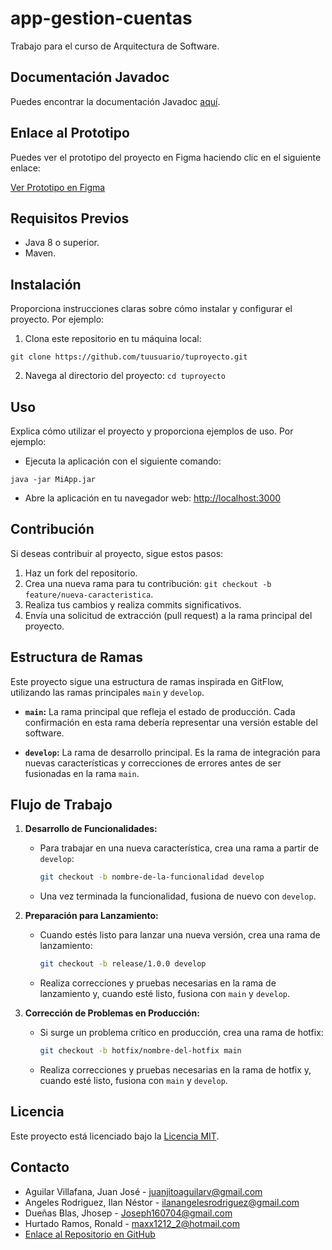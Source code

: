 # app-gestion-cuentas

Trabajo para el curso de Arquitectura de Software.

## Documentación Javadoc

Puedes encontrar la documentación Javadoc [aquí](app-gestion-cuentas.vercel.app).

## Enlace al Prototipo

Puedes ver el prototipo del proyecto en Figma haciendo clic en el siguiente enlace:

[Ver Prototipo en Figma](https://www.figma.com/file/JfoVSL9LVqCq5h5YedZwvh/AS_Aguilar-Angeles-Due%C3%B1as-Hurtado?type=design&node-id=1%3A6&mode=design&t=ZGCmtxFeZnJDvhjC-1)

## Requisitos Previos

- Java 8 o superior.
- Maven.

## Instalación

Proporciona instrucciones claras sobre cómo instalar y configurar el proyecto. Por ejemplo:

1. Clona este repositorio en tu máquina local:

`git clone https://github.com/tuusuario/tuproyecto.git`

2. Navega al directorio del proyecto:
`cd tuproyecto`

## Uso

Explica cómo utilizar el proyecto y proporciona ejemplos de uso. Por ejemplo:

- Ejecuta la aplicación con el siguiente comando:

``java -jar MiApp.jar``


- Abre la aplicación en tu navegador web: [http://localhost:3000](http://localhost:3000)

## Contribución

Si deseas contribuir al proyecto, sigue estos pasos:

1. Haz un fork del repositorio.
2. Crea una nueva rama para tu contribución: `git checkout -b feature/nueva-caracteristica`.
3. Realiza tus cambios y realiza commits significativos.
4. Envía una solicitud de extracción (pull request) a la rama principal del proyecto.

## Estructura de Ramas

Este proyecto sigue una estructura de ramas inspirada en GitFlow, utilizando las ramas principales `main` y `develop`.

- **`main`:** La rama principal que refleja el estado de producción. Cada confirmación en esta rama debería representar una versión estable del software.

- **`develop`:** La rama de desarrollo principal. Es la rama de integración para nuevas características y correcciones de errores antes de ser fusionadas en la rama `main`.

## Flujo de Trabajo

1. **Desarrollo de Funcionalidades:**
   - Para trabajar en una nueva característica, crea una rama a partir de `develop`:
     ```bash
     git checkout -b nombre-de-la-funcionalidad develop
     ```
   - Una vez terminada la funcionalidad, fusiona de nuevo con `develop`.

2. **Preparación para Lanzamiento:**
   - Cuando estés listo para lanzar una nueva versión, crea una rama de lanzamiento:
     ```bash
     git checkout -b release/1.0.0 develop
     ```
   - Realiza correcciones y pruebas necesarias en la rama de lanzamiento y, cuando esté listo, fusiona con `main` y `develop`.

3. **Corrección de Problemas en Producción:**
   - Si surge un problema crítico en producción, crea una rama de hotfix:
     ```bash
     git checkout -b hotfix/nombre-del-hotfix main
     ```
   - Realiza correcciones y pruebas necesarias en la rama de hotfix y, cuando esté listo, fusiona con `main` y `develop`.


## Licencia

Este proyecto está licenciado bajo la [Licencia MIT](LICENSE).

## Contacto

- Aguilar Villafana, Juan José - [juanjitoaguilarv@gmail.com](mailto:juanjitoaguilarv@gmail.com)
- Angeles Rodriguez, Ilan Néstor - [ilanangelesrodriguez@gmail.com](mailto:ilanangelesrodriguez@gmail.com)
- Dueñas Blas, Jhosep - [Joseph160704@gmail.com](mailto:Joseph160704@gmail.com)
- Hurtado Ramos, Ronald - [maxx1212_2@hotmail.com](mailto:maxx1212_2@hotmail.com)
- [Enlace al Repositorio en GitHub](https://github.com/ilanangelesrodriguez/app-gestion-cuentas)


